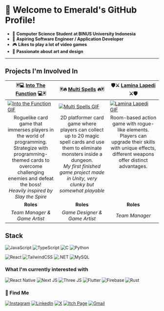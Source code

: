 # 👋 Welcome to Emerald's GitHub Profile!
- 🌱 **Computer Science Student at BINUS University Indonesia**
- 👀 **Aspiring Software Engineer / Application Developer**
- 🎮 **Likes to play a lot of video games**
- 🎨 **Passionate about art and design**
---
## Projects I'm Involved In
<table width="100%">
  <thead>
    <tr>
      <th width="33%">🃏💻 <a href="https://bgdc.itch.io/into-the-function">Into The Function</a> 💻🃏</th>
      <th width="33%">🃏🔥 <a href="https://bgdc.itch.io/multi-spells">Multi Spells</a> 🔥🃏</th>
      <th width="33%">🛡️⚔️ <a href="https://bgdc.itch.io/game-kelompok-2">Lamina Lapedi</a> ⚔️🛡️</th>
    </tr>
  </thead>
  <tbody>
    <tr>
      <td><a href="https://bgdc.itch.io/into-the-function"><img src="https://i.imgur.com/HPU2JTH.gif" alt="Into the Function GIF"/></a></td>
      <td><a href="https://bgdc.itch.io/multi-spells"><img src="https://github.com/ThatEmeraldG/ThatEmeraldG/raw/main/multispells.gif" alt="Multi Spells GIF"></a></td>
      <td><a href="https://bgdc.itch.io/game-kelompok-2"><img src="https://i.imgur.com/IAflJ1B.gif" alt="Lamina Lapedi GIF"/></a></td>
    </tr>
    <tr>
      <td valign="text-top" align="center">Roguelike card game that immerses players in the world of programming.<br>Strategize with programming-themed cards to overcome challenging enemies and defeat the boss!<br><i>Heavily inspired by Slay the Spire</i></td>
      <td valign="text-top" align="center">2D platformer card game where players can collect up to 20 magic spell cards and use them to eliminate monsters inside a dungeon.<br><i>My first finished game project made in Unity, very clunky but somewhat playable</i></td>
      <td valign="text-top" align="center">Room-based action game with rogue-like elements. Players can upgrade their skills with unique effects, different weapons offer distinct advantages.</td>
    </tr>
    <tr>
      <td align="center"><b>Roles</b></td>
      <td align="center"><b>Roles</b></td>
      <td align="center"><b>Roles</b></td>
    </tr>
    <tr>
      <td align="center"><i>Team Manager & Game Artist</i></td>
      <td align="center"><i>Game Designer & Game Artist</i></td>
      <td align="center"><i>Team Manager</i></td>
    </tr>
  </tbody>
</table>

## Stack
![JavaScript](https://img.shields.io/badge/JavaScript-323330?style=for-the-badge&logo=javascript&logoColor=F7DF1E)
![TypeScript](https://img.shields.io/badge/TypeScript-007ACC?style=for-the-badge&logo=typescript&logoColor=white)
![C](https://img.shields.io/badge/C-00599C?style=for-the-badge&logo=c%2B%2B&logoColor=white)
![Python](https://img.shields.io/badge/Python-FFD43B?style=for-the-badge&logo=python&logoColor=blue)

![React](https://img.shields.io/badge/React-%2320232a.svg?style=for-the-badge&logo=react&logoColor=%2361DAFB)
![TailwindCSS](https://img.shields.io/badge/TailwindCSS-%23072f38.svg?style=for-the-badge&logo=tailwind-css&logoColor=white)
![.NET](https://img.shields.io/badge/.NET-%232C2052?style=for-the-badge&logo=.net&logoColor=white)
![MySQL](https://img.shields.io/badge/MySQL-%23112333.svg?style=for-the-badge&logo=mysql&logoColor=white)

### What I'm currently interested with
![React Native](https://img.shields.io/badge/React_Native-%2320232a.svg?style=for-the-badge&logo=react&logoColor=%2361DAFB)
![Next JS](https://img.shields.io/badge/Next_JS-black?style=for-the-badge&logo=next.js&logoColor=white)
![Three JS](https://img.shields.io/badge/Three%20JS-black?style=for-the-badge&logo=threedotjs&logoColor=white)
![Flutter](https://img.shields.io/badge/Flutter-%23112333.svg?style=for-the-badge&logo=Flutter&logoColor=white)
![Firebase](https://img.shields.io/badge/firebase-%232c1603?style=for-the-badge&logo=firebase&logoColor=ffcd34)
![Rust](https://img.shields.io/badge/Rust-black?style=for-the-badge&logo=rust&logoColor=#E57324)

### 🤝 Find Me
[![Instagram](https://img.shields.io/badge/Instagram-%23E4405F.svg?logo=Instagram&logoColor=white)](https://instagram.com/darwin_teg) 
[![LinkedIn](https://img.shields.io/badge/LinkedIn-%230077B5.svg?logo=linkedin&logoColor=white)](https://www.linkedin.com/in/darwin-donovan-darmadi/) 
[![X](https://img.shields.io/badge/X_%7C_Twitter-%23000000?logo=x&logoColor=white)](https://x.com/ThatEmeraldG)
[![Itch Page](https://img.shields.io/badge/itch.io-%23FA5C5C?logo=itchdotio&logoColor=white)](https://thatemeraldg.itch.io/)
[![Gmail](https://img.shields.io/badge/Gmail-%23EE8800.svg?logo=Gmail&logoColor=white)](mailto:darwin.donovan552@gmail.com)
